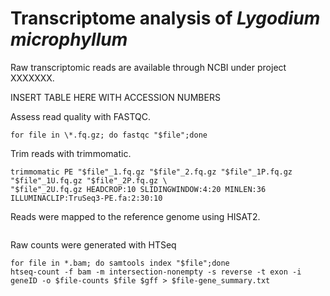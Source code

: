 # Transcriptome analysis of <i>Lygodium microphyllum</i>

Raw transcriptomic reads are available through NCBI under project XXXXXXX. 

INSERT TABLE HERE WITH ACCESSION NUMBERS

Assess read quality with FASTQC. 
```
for file in \*.fq.gz; do fastqc "$file";done
```

Trim reads with trimmomatic. 
```
trimmomatic PE "$file"_1.fq.gz "$file"_2.fq.gz "$file"_1P.fq.gz "$file"_1U.fq.gz "$file"_2P.fq.gz \
"$file"_2U.fq.gz HEADCROP:10 SLIDINGWINDOW:4:20 MINLEN:36 ILLUMINACLIP:TruSeq3-PE.fa:2:30:10
```
Reads were mapped to the reference genome using HISAT2. 
```

```
Raw counts were generated with HTSeq 
```
for file in *.bam; do samtools index "$file";done
htseq-count -f bam -m intersection-nonempty -s reverse -t exon -i geneID -o $file-counts $file $gff > $file-gene_summary.txt
```
